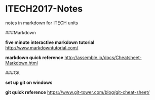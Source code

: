 # ITECH2017-Notes
notes in markdown for ITECH units

###Markdown

**five minute interactive markdown tutorial**
http://www.markdowntutorial.com/

**markdown quick reference**
http://assemble.io/docs/Cheatsheet-Markdown.html

###Git

**set up git on windows**

**git quick reference**
https://www.git-tower.com/blog/git-cheat-sheet/
